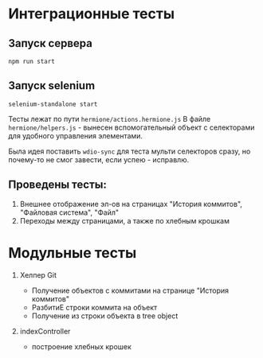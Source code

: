 # Интеграционные тесты

## Запуск сервера
```
npm run start
```

## Запуск selenium 
```
selenium-standalone start
```

Тесты лежат по пути ```hermione/actions.hermione.js```
В файле ```hermione/helpers.js``` - вынесен вспомогательный объект с селекторами для удобного управления элементами.

Была идея поставить ```wdio-sync``` для теста мульти селекторов сразу, но почему-то не смог завести, если успею - исправлю.

## Проведены тесты:
1. Внешнее отображение эл-ов на страницах "История коммитов", "Файловая система", "Файл"
2. Переходы между страницами, а также по хлебным крошкам

# Модульные тесты


1. Хелпер Git
    - Получение объектов с коммитами на странице "История коммитов"
    - РазбитиЕ строки коммита на объект
    - Получение из строки объекта в tree object

2. indexController
    - построение хлебных крошек
